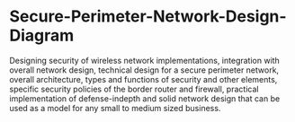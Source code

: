 # Secure-Perimeter-Network-Design-Diagram

Designing security of wireless network implementations, integration with overall network design, technical design for a secure perimeter network, overall architecture, types and functions of security and other elements, specific security policies of the border router and firewall, practical implementation of defense-indepth and solid network design that can be used as a model for any small to medium sized business.
